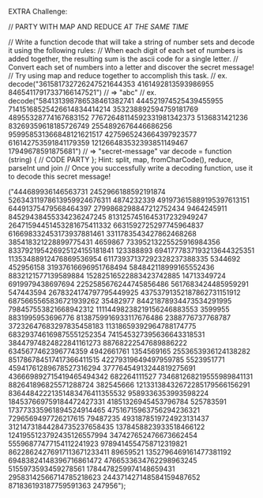 EXTRA Challenge:

// PARTY WITH MAP AND REDUCE *AT THE SAME TIME*

// Write a function decode that will take a string of number sets and decode it using the following rules:
// When each digit of each set of numbers is added together, the resulting sum is the ascii code for a single letter.
// Convert each set of numbers into a letter and discover the secret message!
// Try using map and reduce together to accomplish this task.
// ex. decode("361581732726247521644353 4161492813593986955 84654117917337166147521") // => "abc"
// ex. decode("584131398786538461382741 444521974525439455955 71415168525426614834414214 353238892594759181769 48955328774167683152 77672648114592331981342373 5136831421236 83269359618185726749 2554892676446686256 959958531366848121621517 4275965243664397923577 616142753591841179359 121266483532393851149467 17949678591875681")
// => "secret-message"
var decode = function (string) {
  // CODE PARTY
};
Hint: split, map, fromCharCode(), reduce, parseInt und join
// Once you successfully write a decoding function, use it to decode this secret message!

("444689936146563731 2452966188592191874 52634311978613959924676311 4874232339 491973615889195397613151 64491375479568464397 2799868298847212752434 9464245911 84529438455334236247245 8131257451645317232949247 26471594451453281675411332 6631592725297745964837 616698332453173937881461 3311783543427862468268 385418321228899775431 4659867 73395213225525916984356 833792195426925124155181841 123388893 6941777837193213644325351 11353488912476869536954 61173937137292328237388335 5344692 452956158 31937616696951768494 584842118999165552436 8832121577139589884 15282516522883423742885 14713349724 6919979438697694 2252585676244745856486 5617683424485959291 547443594 2678324174797795449925 43753791352187862731151912 6875665565836721939262 35482977 84421878934473534291995 798457553821668942312 11114498238219156246883553 3599955 8831995953696776 8138759916933117676486 2388776737768787 37232647683297835458183 11318659392964788174775 683293746169875551252354 741545327395636643318531 38447974824822841161273 88768222547689886222 6345677462396774359 4942661761 1354569165 2553653936124138282 851786784517417366411515 42279319649497959785 5523951771 45941761289678527316294 37776454913244819275691 436669892715419465494342 682264111527 734681268219555989841131 882641896825571288724 382545666 12133138432672285179566156291 83644842221351483476411355532 9589336353993598224 184537669759184472427331 41851326945453796784 525783591 173773335961894524914465 47516715963756294236321 7296569497726217615 79487235 4931878519724923131437 31214731844284735237658435 1378458823933518466122 1241955123792435126557994 347427652476673662454 55596877477154112241923 9789414554758712319821 86228624276917113671233411 89659521 1352796469161477381192 69483824148396716861472 4766533634762298963245 5155973593459278561 1784478259974148659431 29583142566714785218623 244371427148584159487652 871836193187759591363 247956");
